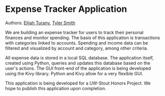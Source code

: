 # Expense Tracker Application
Authors:
[Elijah Turany](https://github.com/ElijahTurany), [Tyler Smith](https://github.com/smithty8567)

We are building an expense tracker for users to track their personal finances and monitor spending. The basis of this application is transactions with categories linked to accounts. Spending and income data can be filtered and visualized by account and category, among other criteria. 

All expense data is stored in a local SQL database. The application itself, created using Python, queries and updates this database based on the user's actions. The GUI front-end of the application is being developed using the Kivy library. Python and Kivy allow for a very flexible GUI.

This application is being developed for a UW-Stout Honors Project. We hope to publish this application upon completion. 
